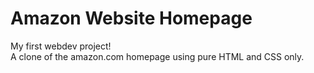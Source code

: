 # Amazon Website Homepage

My first webdev project!  
A clone of the amazon.com homepage using pure HTML and CSS only.
